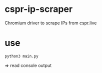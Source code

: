 # cspr-ip-scraper
Chromium driver to scrape IPs from cspr.live

# use

```
python3 main.py
```

=> read console output
